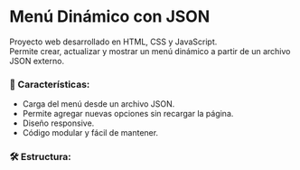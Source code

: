 # Menú Dinámico con JSON

Proyecto web desarrollado en HTML, CSS y JavaScript.  
Permite crear, actualizar y mostrar un menú dinámico a partir de un archivo JSON externo.

### 🚀 Características:
- Carga del menú desde un archivo JSON.
- Permite agregar nuevas opciones sin recargar la página.
- Diseño responsive.
- Código modular y fácil de mantener.

### 🛠️ Estructura:
